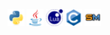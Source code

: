 <div>
    <img src="https://github.com/devicons/devicon/blob/master/icons/python/python-original.svg" width="30" height="30">
    <img src="https://github.com/devicons/devicon/blob/master/icons/java/java-original.svg" width="30" height="30">
    <img src="https://github.com/devicons/devicon/blob/master/icons/lua/lua-plain-wordmark.svg" width="30" height="30">
    <img src="https://github.com/devicons/devicon/blob/master/icons/c/c-original.svg" width="30" height="30">
    <img src="https://github.com/Toyguna/Toyguna/blob/main/icons/sm.png" width="30" height="30">
</div>

